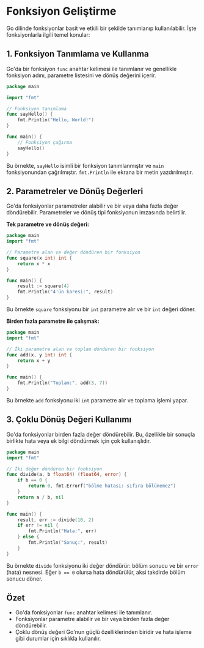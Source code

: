 # Fonksiyon Geliştirme

Go dilinde fonksiyonlar basit ve etkili bir şekilde tanımlanıp kullanılabilir. İşte fonksiyonlarla ilgili temel konular:

## 1. Fonksiyon Tanımlama ve Kullanma

Go'da bir fonksiyon `func` anahtar kelimesi ile tanımlanır ve genellikle fonksiyon adını, parametre listesini ve dönüş değerini içerir.

```go
package main

import "fmt"

// Fonksiyon tanımlama
func sayHello() {
    fmt.Println("Hello, World!")
}

func main() {
    // Fonksiyon çağırma
    sayHello()
}
```

Bu örnekte, `sayHello` isimli bir fonksiyon tanımlanmıştır ve `main` fonksiyonundan çağrılmıştır. `fmt.Println` ile ekrana bir metin yazdırılmıştır.

## 2. Parametreler ve Dönüş Değerleri

Go'da fonksiyonlar parametreler alabilir ve bir veya daha fazla değer döndürebilir. Parametreler ve dönüş tipi fonksiyonun imzasında belirtilir.

**Tek parametre ve dönüş değeri:**

```go
package main
import "fmt"

// Parametre alan ve değer döndüren bir fonksiyon
func square(x int) int {
    return x * x
}

func main() {
    result := square(4)
    fmt.Println("4'ün karesi:", result)
}
```

Bu örnekte `square` fonksiyonu bir `int` parametre alır ve bir `int` değeri döner.

**Birden fazla parametre ile çalışmak:**

```go
package main
import "fmt"

// İki parametre alan ve toplam döndüren bir fonksiyon
func add(x, y int) int {
    return x + y
}

func main() {
    fmt.Println("Toplam:", add(3, 7))
}
```

Bu örnekte `add` fonksiyonu iki `int` parametre alır ve toplama işlemi yapar.

## 3. Çoklu Dönüş Değeri Kullanımı

Go'da fonksiyonlar birden fazla değer döndürebilir. Bu, özellikle bir sonuçla birlikte hata veya ek bilgi döndürmek için çok kullanışlıdır.

```go
package main
import "fmt"

// İki değer döndüren bir fonksiyon
func divide(a, b float64) (float64, error) {
    if b == 0 {
        return 0, fmt.Errorf("bölme hatası: sıfıra bölünemez")
    }
    return a / b, nil
}

func main() {
    result, err := divide(10, 2)
    if err != nil {
        fmt.Println("Hata:", err)
    } else {
        fmt.Println("Sonuç:", result)
    }
}
```

Bu örnekte `divide` fonksiyonu iki değer döndürür: bölüm sonucu ve bir `error` (hata) nesnesi. Eğer `b == 0` olursa hata döndürülür, aksi takdirde bölüm sonucu döner.

## Özet

- Go'da fonksiyonlar `func` anahtar kelimesi ile tanımlanır.
- Fonksiyonlar parametre alabilir ve bir veya birden fazla değer döndürebilir.
- Çoklu dönüş değeri Go'nun güçlü özelliklerinden biridir ve hata işleme gibi durumlar için sıklıkla kullanılır.
